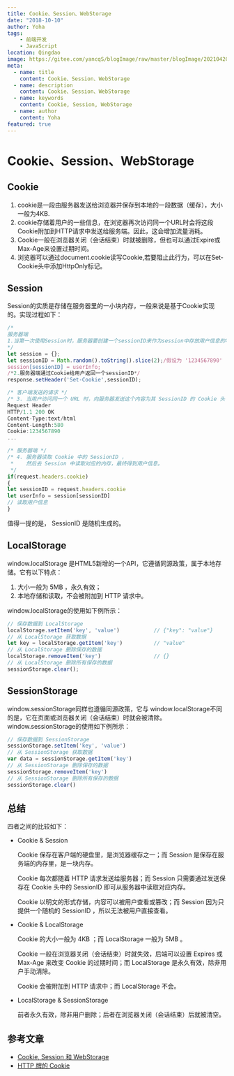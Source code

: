 ```yaml
---
title: Cookie、Session、WebStorage
date: "2018-10-10"
author: Yoha
tags:
    - 前端开发
    - JavaScript
location: Qingdao
image: https://gitee.com/yancqS/blogImage/raw/master/blogImage/20210420223609.png
meta:
  - name: title
    content: Cookie、Session、WebStorage
  - name: description
    content: Cookie、Session、WebStorage
  - name: keywords
    content: Cookie, Session, WebStorage
  - name: author
    content: Yoha
featured: true
---
```

# Cookie、Session、WebStorage

## Cookie

1. cookie是一段由服务器发送给浏览器并保存到本地的一段数据（缓存），大小一般为4KB.
2. cookie存储着用户的一些信息，在浏览器再次访问同一个URL时会将这段Cookie附加到HTTP请求中发送给服务端。因此，这会增加流量消耗。
3. Cookie一般在浏览器关闭（会话结束）时就被删除，但也可以通过Expire或Max-Age来设置过期时间。
4. 浏览器可以通过document.cookie读写Cookie,若要阻止此行为，可以在Set-Cookie头中添加HttpOnly标记。

## Session
Session的实质是存储在服务器里的一小块内存，一般来说是基于Cookie实现的。实现过程如下：

```js
/*
服务器端
1.当第一次使用Session时，服务器要创建一个sessionID来作为session中存放用户信息的唯一标识
*/
let session = {};
let sessionID = Math.random().toString().slice(2);/假设为 '1234567890'
session[sessionID] = userInfo;
/*2.服务器端通过Cookie给用户返回一个sessionID*/
response.setHeader('Set-Cookie',sessionID);
```

```js
/* 客户端发送的请求 */
/* 3. 当用户访问同一个 URL 时，向服务器发送这个内容为其 SessionID 的 Cookie 头 */
Request Header
HTTP/1.1 200 OK
Content-Type:text/html
Content-Length:580
Cookie:1234567890
...
```

```js
/* 服务器端 */
/* 4. 服务器读取 Cookie 中的 SessionID ，
 *    然后去 Session 中读取对应的内存，最终得到用户信息。
 */
if(request.headers.cookie)
{
let sessionID = request.headers.cookie
let userInfo = session[sessionID]
// 读取用户信息
}
```

值得一提的是， SessionID 是随机生成的。

## LocalStorage
window.localStorage 是HTML5新增的一个API，它遵循同源政策，属于本地存储。它有以下特点：

1. 大小一般为 5MB ，永久有效；
2. 本地存储和读取，不会被附加到 HTTP 请求中。

window.localStorage的使用如下例所示：

```js
// 保存数据到 LocalStorage
localStorage.setItem('key', 'value')           // {"key": "value"}
// 从 LocalStorage 获取数据
let key = localStorage.getItem('key')          // "value"
// 从 LocalStorage 删除保存的数据
localStorage.removeItem('key')                 // {}
// 从 LocalStorage 删除所有保存的数据
sessionStorage.clear();
```

## SessionStorage

window.sessionStorage同样也遵循同源政策，它与 window.localStorage不同的是，它在页面或浏览器关闭（会话结束）时就会被清除。 window.sessionStorage的使用如下例所示：

```js
// 保存数据到 SessionStorage
sessionStorage.setItem('key', 'value')
// 从 SessionStorage 获取数据
var data = sessionStorage.getItem('key')
// 从 SessionStorage 删除保存的数据
sessionStorage.removeItem('key')
// 从 SessionStorage 删除所有保存的数据
sessionStorage.clear()
```

## 总结

四者之间的比较如下：

- Cookie & Session
    
    Cookie 保存在客户端的硬盘里，是浏览器缓存之一；而 Session 是保存在服务端的内存里，是一块内存。

    Cookie 每次都随着 HTTP 请求发送给服务器；而 Session 只需要通过发送保存在 Cookie 头中的 SessionID 即可从服务器中读取对应内存。
    
    Cookie 以明文的形式存储，内容可以被用户查看或篡改；而 Session 因为只提供一个随机的 SessionID ，所以无法被用户直接查看。

- Cookie & LocalStorage

    Cookie 的大小一般为 4KB ；而 LocalStorage 一般为 5MB 。
    
    Cookie 一般在浏览器关闭（会话结束）时就失效，后端可以设置 Expires 或 Max-Age 来改变 Cookie 的过期时间；而 LocalStorage 是永久有效，除非用户手动清除。
    
    Cookie 会被附加到 HTTP 请求中；而 LocalStorage 不会。

- LocalStorage & SessionStorage
    
    前者永久有效，除非用户删除；后者在浏览器关闭（会话结束）后就被清空。

## 参考文章

- [Cookie, Session 和 WebStorage](https://zhuanlan.zhihu.com/p/42505938)
- [HTTP 牌的 Cookie](https://caijialinxx.github.io/2018/07/12/cookie/)

<comment />